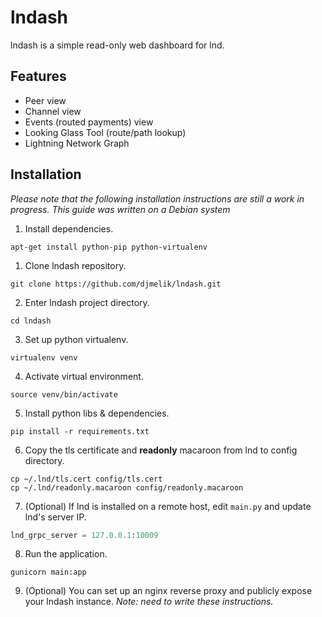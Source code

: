# lndash

lndash is a simple read-only web dashboard for lnd.

## Features
* Peer view
* Channel view
* Events (routed payments) view
* Looking Glass Tool (route/path lookup)
* Lightning Network Graph

## Installation
*Please note that the following installation instructions are still a work in progress. This guide was written on a Debian system*

1. Install dependencies.

```
apt-get install python-pip python-virtualenv
```

1. Clone lndash repository.

```
git clone https://github.com/djmelik/lndash.git
```

2. Enter lndash project directory.

```
cd lndash
```

3. Set up python virtualenv.

```
virtualenv venv
```

4. Activate virtual environment.

```
source venv/bin/activate
```

5. Install python libs & dependencies.

```
pip install -r requirements.txt
```

6. Copy the tls certificate and **readonly** macaroon from lnd to config directory.

```
cp ~/.lnd/tls.cert config/tls.cert
cp ~/.lnd/readonly.macaroon config/readonly.macaroon
```

7. (Optional) If lnd is installed on a remote host, edit `main.py` and update lnd's server IP.

```python
lnd_grpc_server = 127.0.0.1:10009
```

8. Run the application.

```
gunicorn main:app
```

9. (Optional) You can set up an nginx reverse proxy and publicly expose your lndash instance. *Note: need to write these instructions.*
